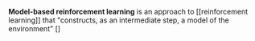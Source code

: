 **Model-based reinforcement learning** is an approach to [[reinforcement learning]] that "constructs, as an intermediate step, a model of the environment" []